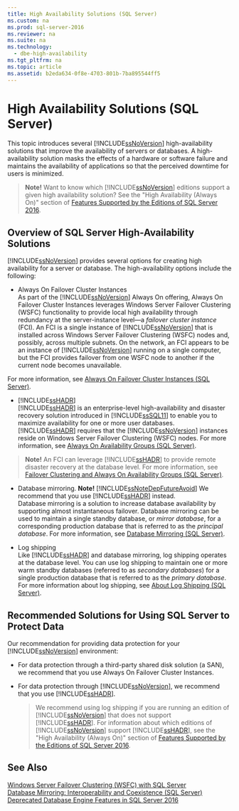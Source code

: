 ```yaml
---
title: High Availability Solutions (SQL Server)
ms.custom: na
ms.prod: sql-server-2016
ms.reviewer: na
ms.suite: na
ms.technology: 
  - dbe-high-availability
ms.tgt_pltfrm: na
ms.topic: article
ms.assetid: b2eda634-0f8e-4703-801b-7ba895544ff5
---
```

# High Availability Solutions (SQL Server)
  This topic introduces several [!INCLUDE[ssNoVersion](../../Token/Other/ssNoVersion_md.md)] high\-availability solutions that improve the availability of servers or databases. A high\-availability solution masks the effects of a hardware or software failure and maintains the availability of applications so that the perceived downtime for users is minimized.    
    
   
>  **Note!** Want to know which [!INCLUDE[ssNoVersion](../../Token/Other/ssNoVersion_md.md)] editions support a given high availability solution? See the "High Availability \(Always On\)" section of [Features Supported by the Editions of SQL Server 2016](../../Topics/TopicNameNotContainA/Features-Supported-by-the-Editions-of-SQL-Server-2016.md).    
     
    
##  <a name="TermsAndDefinitions"></a> Overview of SQL Server High\-Availability Solutions    
 [!INCLUDE[ssNoVersion](../../Token/Other/ssNoVersion_md.md)] provides several options for creating high availability for a server or database. The high\-availability options include the following:    
    
*  Always On Failover Cluster Instances    
 As part of the [!INCLUDE[ssNoVersion](../../Token/Other/ssNoVersion_md.md)] Always On offering, Always On Failover Cluster Instances leverages Windows Server Failover Clustering \(WSFC\) functionality to provide local high availability through redundancy at the server\-instance level—a *failover cluster instance* \(FCI\). An FCI is a single instance of [!INCLUDE[ssNoVersion](../../Token/Other/ssNoVersion_md.md)] that is installed across Windows Server Failover Clustering \(WSFC\) nodes and, possibly, across multiple subnets. On the network, an FCI appears to be an instance of [!INCLUDE[ssNoVersion](../../Token/Other/ssNoVersion_md.md)] running on a single computer, but the FCI provides failover from one WSFC node to another if the current node becomes unavailable.    
    
 For more information, see [Always On Failover Cluster Instances &#40;SQL Server&#41;](../../Topics/TopicNameNotContainA/Always-On-Failover-Cluster-Instances--SQL-Server-.md).    
    
*  [!INCLUDE[ssHADR](../../Token/Other/ssHADR_md.md)]    
 [!INCLUDE[ssHADR](../../Token/Other/ssHADR_md.md)] is an enterprise\-level high\-availability and disaster recovery solution introduced in [!INCLUDE[ssSQL11](../../Token/Other/ssSQL11_md.md)] to enable you to maximize availability for one or more user databases. [!INCLUDE[ssHADR](../../Token/Other/ssHADR_md.md)] requires that the [!INCLUDE[ssNoVersion](../../Token/Other/ssNoVersion_md.md)] instances reside on Windows Server Failover Clustering \(WSFC\) nodes. For more information, see [Always On Availability Groups &#40;SQL Server&#41;](../../Topics/TopicNameNotContainA/Always-On-Availability-Groups--SQL-Server-.md).    
    
  
>  **Note!** An FCI can leverage [!INCLUDE[ssHADR](../../Token/Other/ssHADR_md.md)] to provide remote disaster recovery at the database level. For more information, see [Failover Clustering and Always On Availability Groups &#40;SQL Server&#41;](../../Topics/TopicNameNotContainA/Failover-Clustering-and-Always-On-Availability-Groups--SQL-Server-.md).    
    
*  Database mirroring. **Note!** [!INCLUDE[ssNoteDepFutureAvoid](../../Token/Other/ssNoteDepFutureAvoid_md.md)] We recommend that you use [!INCLUDE[ssHADR](../../Token/Other/ssHADR_md.md)] instead.     
Database mirroring is a solution to increase database availability by supporting almost instantaneous failover. Database mirroring can be used to maintain a single standby database, or *mirror database*, for a corresponding production database that is referred to as the *principal database*. For more information, see [Database Mirroring &#40;SQL Server&#41;](../../Topics/TopicNameNotContainA/Database-Mirroring--SQL-Server-.md).    
    
*  Log shipping    
 Like [!INCLUDE[ssHADR](../../Token/Other/ssHADR_md.md)] and database mirroring, log shipping operates at the database level. You can use log shipping to maintain one or more warm standby databases \(referred to as *secondary databases*\) for a single production database that is referred to as the *primary database*. For more information about log shipping, see [About Log Shipping &#40;SQL Server&#41;](../../Topics/TopicNameNotContainA/About-Log-Shipping--SQL-Server-.md).    
    
##  <a name="RecommendedSolutions"></a> Recommended Solutions for Using SQL Server to Protect Data    
 Our recommendation for providing data protection for your [!INCLUDE[ssNoVersion](../../Token/Other/ssNoVersion_md.md)] environment:    
    
-   For data protection through a third\-party shared disk solution \(a SAN\), we recommend that you use Always On Failover Cluster Instances.    
    
-   For data protection through [!INCLUDE[ssNoVersion](../../Token/Other/ssNoVersion_md.md)], we recommend that you use [!INCLUDE[ssHADR](../../Token/Other/ssHADR_md.md)].    
    
       >  We recommend using log shipping if you are running an edition of [!INCLUDE[ssNoVersion](../../Token/Other/ssNoVersion_md.md)] that does not support [!INCLUDE[ssHADR](../../Token/Other/ssHADR_md.md)]. For information about which editions of [!INCLUDE[ssNoVersion](../../Token/Other/ssNoVersion_md.md)] support [!INCLUDE[ssHADR](../../Token/Other/ssHADR_md.md)], see the "High Availability \(Always On\)" section of [Features Supported by the Editions of SQL Server 2016](../../Topics/TopicNameNotContainA/Features-Supported-by-the-Editions-of-SQL-Server-2016.md).    
    
## See Also    
 [Windows Server Failover Clustering &#40;WSFC&#41; with SQL Server](../../Topics/TopicNameNotContainA/Windows-Server-Failover-Clustering--WSFC--with-SQL-Server.md)     
 [Database Mirroring: Interoperability and Coexistence &#40;SQL Server&#41;](../Topic/Database%20Mirroring:%20Interoperability%20and%20Coexistence%20\(SQL%20Server\).md)     
 [Deprecated Database Engine Features in SQL Server 2016](../../Topics/TopicNameNotContainA/Deprecated-Database-Engine-Features-in-SQL-Server-2016.md)    
    
  